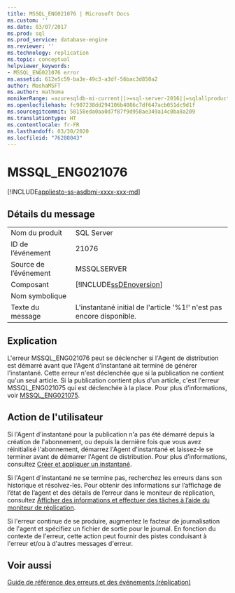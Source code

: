 ```yaml
---
title: MSSQL_ENG021076 | Microsoft Docs
ms.custom: ''
ms.date: 03/07/2017
ms.prod: sql
ms.prod_service: database-engine
ms.reviewer: ''
ms.technology: replication
ms.topic: conceptual
helpviewer_keywords:
- MSSQL_ENG021076 error
ms.assetid: 612e5c59-ba3e-49c3-a3df-56bac3d850a2
author: MashaMSFT
ms.author: mathoma
monikerRange: =azuresqldb-mi-current||>=sql-server-2016||=sqlallproducts-allversions
ms.openlocfilehash: fc907238dd294106b4086c7df647acb051dc9d1f
ms.sourcegitcommit: 58158eda0aa0d7f87f9d958ae349a14c0ba8a209
ms.translationtype: HT
ms.contentlocale: fr-FR
ms.lasthandoff: 03/30/2020
ms.locfileid: "76288043"
---
```

# <a name="mssql_eng021076"></a>MSSQL_ENG021076
[!INCLUDE[appliesto-ss-asdbmi-xxxx-xxx-md](../../includes/appliesto-ss-asdbmi-xxxx-xxx-md.md)]
    
## <a name="message-details"></a>Détails du message  
  
|||  
|-|-|  
|Nom du produit|SQL Server|  
|ID de l’événement|21076|  
|Source de l’événement|MSSQLSERVER|  
|Composant|[!INCLUDE[ssDEnoversion](../../includes/ssdenoversion-md.md)]|  
|Nom symbolique||  
|Texte du message|L'instantané initial de l'article '%1!' n'est pas encore disponible.|  
  
## <a name="explanation"></a>Explication  
 L'erreur MSSQL_ENG021076 peut se déclencher si l'Agent de distribution est démarré avant que l'Agent d'instantané ait terminé de générer l'instantané. Cette erreur n'est déclenchée que si la publication ne contient qu'un seul article. Si la publication contient plus d'un article, c'est l'erreur MSSQL_ENG021075 qui est déclenchée à la place. Pour plus d’informations, voir [MSSQL_ENG021075](../../relational-databases/replication/mssql-eng021075.md).  
  
## <a name="user-action"></a>Action de l'utilisateur  
 Si l'Agent d'instantané pour la publication n'a pas été démarré depuis la création de l'abonnement, ou depuis la dernière fois que vous avez réinitialisé l'abonnement, démarrez l'Agent d'instantané et laissez-le se terminer avant de démarrer l'Agent de distribution. Pour plus d’informations, consultez [Créer et appliquer un instantané](../../relational-databases/replication/create-and-apply-the-initial-snapshot.md).  
  
 Si l'Agent d'instantané ne se termine pas, recherchez les erreurs dans son historique et résolvez-les. Pour obtenir des informations sur l’affichage de l’état de l’agent et des détails de l’erreur dans le moniteur de réplication, consultez [Afficher des informations et effectuer des tâches à l’aide du moniteur de réplication](../../relational-databases/replication/monitor/view-information-and-perform-tasks-replication-monitor.md).  
  
 Si l'erreur continue de se produire, augmentez le facteur de journalisation de l'agent et spécifiez un fichier de sortie pour le journal. En fonction du contexte de l'erreur, cette action peut fournir des pistes conduisant à l'erreur et/ou à d'autres messages d'erreur.  
  
## <a name="see-also"></a>Voir aussi  
 [Guide de référence des erreurs et des événements &#40;réplication&#41;](../../relational-databases/replication/errors-and-events-reference-replication.md)  
  
  
